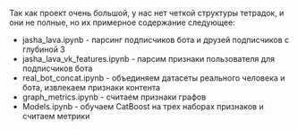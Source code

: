 Так как проект очень большой, у нас нет четкой структуры тетрадок, 
и они не полные, но их примерное содержание следующее:
* jasha_lava.ipynb - парсинг подписчиков бота и друзей подписчиков с глубиной 3
* jasha_lava_vk_features.ipynb - парсим признаки пользователя для подписчиков бота
* real_bot_concat.ipynb - объединяем датасеты реального человека и бота, извлекаем признаки контента
* graph_metrics.ipynb - считаем признаки графов
* Models.ipynb - обучаем CatBoost на трех наборах признаков и считаем метрики
